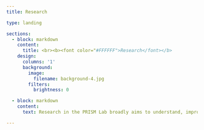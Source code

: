 ```yaml
---
title: Research

type: landing

sections:
  - block: markdown
    content:
      title: <br><b><font color="#FFFFFF">Research</font></b>
    design:
      columns: '1'
      background:
        image:
          filename: background-4.jpg
        filters:
          brightness: 0

  - block: markdown
    content:
      text: Research in the PRISM Lab broadly aims to understand, improve the assessment of, and intervene upon processes that confer risk for suicidal ideation, intent, and behaviors. We use a transdiagnostic framework - which means our research spans across and beyond traditional diagnostic categories - to understand (1) contributors to the development and maintenance of suicidal thoughts and behaviors; and (2) when (and under what circumstances) transitions from suicidal thoughts to actions occur. Below, we detail some of our ongoing projects.<br><br><u>Note:</u> Underlined names represent student/mentee authors.<br><br> <h2><center>Acute Suicidal Crises</center></h2><br>We are interested in understanding the phenomenology, etiology, and time-course of acute suicidal crises, as well as factors that facilitate a transition from suicidal thoughts to actions more broadly. As part of this work, Dr. Rogers has collaborated on teams proposing two potential suicide-specific diagnoses - Acute Suicidal Affective Disturbance (ASAD) and Suicide Crisis Syndrome (SCS) - and co-authored a submission to the DSM Steering Committee. Ongoing work focuses on utilizing intensive longitudinal designs, such as ecological momentary assessment, to understand the nature and time-course of acute suicidal crises. Additionally, the PRISM Lab was recently awarded funding by the American Foundation for Suicide Prevention (2025 - 2027) to develop and validate brief measures of warning signs for suicide for use in both research and clinical settings.<br><br><u>Illustrative Publications:</u><br><ul><li><b>Rogers, M. L.</b>, Jeon, M. E., <u>Zheng, S.</u>, <u>Richards, J. A.</u>, Joiner, T. E., & Galynker, I. (2023). Two sides of the same coin? Empirical examination of two proposed characterizations of acute suicidal crises - Suicide Crisis Syndrome and Acute Suicidal Affective Disturbance. Journal of Psychiatric Research, 162, 123-131. doi:<a href="https://doi.org/10.1016/j.jpsychires.2023.05.001">10.1016/j.jpsychires.2023.05.001</a></li><li><b>Rogers, M. L.</b>, Jeon, M. E., Duffy, M. E., & Joiner, T. E. (2022). Thinking too much - Rumination as a catalyst of the real-time associations between affective states and suicidal ideation. Journal of Consulting and Clinical Psychology, 90, 670-681. doi:<a href="https://doi.org/10.1037/ccp0000753">10.1037/ccp0000753</a></li><li><b>Rogers, M. L.</b>, Chu, C., & Joiner, T. E. (2019). The necessity, validity, and clinical utility of a new diagnostic entity - Acute Suicidal Affective Disturbance (ASAD). Journal of Clinical Psychology, 75, 999-1010. doi:<a href="https://doi.org/10.1002%2Fjclp.22743">10.1002/jclp.22743</a></li><li><b>Rogers, M. L.</b>, Chiurliza, B., Hagan, C. R., Tzoneva, M., Hames, J. L., Michaels, M. S., Hitschfeld, M. J., Palmer, B. A., Lineberry, T. W., Jobes, D., & Joiner, T. E. (2017). Acute Suicidal Affective Disturbance - Factorial structure and initial validation across psychiatric outpatient and inpatient samples. Journal of Affective Disorders, 211, 1-11. doi:<a href="https://doi.org/10.1016/j.jad.2016.12.057">10.1016/j.jad.2016.12.057</a></li></ul><br><h2><center>Cognitive Facilitators of Suicidal Thoughts and Behaviors</center></h2><br>Several lines of our lab's work focus on how different cognitive factors, including forms of rumination, attentional biases, and psychological closeness to preferred methods, are associated with increases in suicide risk. Dr. Rogers has published several articles examining facets of rumination - and developed and validated a self-report measure assessing suicide-specific rumination - to better understand the role of repetitive negative thinking in relation to suicide-related outcomes. She has also contributed several publications and is currently collecting data to better understand the role of behaviorally assessed cognitive biases in identifying suicide risk. Finally, Dr. Rogers has completed several studies identifying the role of psychological closeness to one's preferred suicide methods in increasing one's suicide risk over time. Our lab plans to continue each of these lines of research in our future studies.<br><br><u>Illustrative Publications:</u><br><ul><li><b>Rogers, M. L.</b>, <u>Murley, W. D.</u>, & Clary, K. L. (2025). Development and psychometric evaluation of the Psychological Closeness to Suicide Methods Scale. Psychological Assessment, 37, 71-84. doi:<a href="https://doi.org/10.1037/pas0001360">10.1037/pas0001360</a></li><li>Clary, K. L., <u>Murley, W. D.</u>, <u>Ortiz, R.</u>, & <b>Rogers, M. L.</b> (2024). A step forward in conceptualizing psychological closeness/distance to suicide methods - A qualitative approach. Suicide and Life-Threatening Behavior, 54, 649-662. doi:<a href="https://doi.org/10.1111/sltb.13075">10.1111/sltb.13075</a></li><li><b>Rogers, M. L.</b>, Law, K. C., <u>Lawrence, O. C.</u>, & Mandel, A. A. (2024). Perseveration on suicidal thoughts and images in daily life - A dynamic systems modeling investigation of the cognitive model of suicide. Behavior Research and Therapy, 177, 104524. doi:<a href="https://doi.org/10.1016/j.brat.2024.104524">10.1016/j.brat.2024.104524</a></li><li><b>Rogers, M. L.</b>, Schofield, C. A., & Armey, M. F. (2024). Adaptation and validation of a suicide-focused Word Sentence Association Paradigm to assess suicide-specific interpretation biases. Behaviour Research and Therapy, 182, 104619. doi:<a href="https://doi.org/10.1016/j.brat.2024.104619">10.1016/j.brat.2024.104619</a></li> <li><b>Rogers, M. L.</b>, Law, K. C., Houtsma, C., Tucker, R. P., Anestis, M. D., & Joiner, T. E. (2022). Development and initial validation of a scale assessing suicide-specific rumination - The Suicide Rumination Scale. Assessment, 29, 1777-1794. doi:<a href="https://doi.org/10.1177/10731911211033897">10.1177/10731911211033897</a></li><li><b>Rogers, M. L.</b>, <u>Gorday, J. Y.</u>, & Joiner, T. E. (2021). Examination of characteristics of ruminative thinking as unique predictors of suicide-related outcomes. Journal of Psychiatric Research, 139, 1-7. doi:<a href="https://doi.org/10.1016/j.jpsychires.2021.05.001">10.1016/j.jpsychires.2021.05.001</a></li></ul><br><h2><center>Ecological Momentary Assessment</center></h2><br>In addition to understanding risk/protective factors for suicide in the short-term, our lab also strives to improve the use of ecological momentary assessment as a methodology for understanding suicide. Specifically, we have conducted studies, including one study funded by the American Psychological Foundation, to understand suicidal participants' experiences with real-time monitoring and identify the optimal assessment schedules for (1) understanding suicide-related phenomena while (2) minimizing participant burden.<br><br><u>Illustrative Publications:</u><br><ul><li><b>Rogers, M. L.</b> (2021). Feasibility and acceptability of ecological momentary assessment in a fully online study of community-based adults at high risk for suicide. Psychological Assessment, 33, 1215-1225. doi:<a href="https://doi.org/10.1037/pas0001054">10.1037/pas0001054</a></li><li>Several publications in progress - check back soon!</li></ul><br><h2><center>Measurement and Quantitative Methods</center></h2><br>Finally, our lab strives to improve the precision and ecological validity of measurement and apply advanced quantitative methods to better understand and prevent suicide. Some of these projects involve the development and validation of new measures, the adaptation and evaluation of existing measures, and bringing analytic approaches from distinct fields to the suicide research literature.<br><br><u>Illustrative Publications:</u><br><ul><li>Robison, M. L., Campione, M., Joiner, T. E., Gallyer, A. J., & <b>Rogers, M. L.</b> (2025). Development and validation of a multidimensional capability for suicide scale - A multisample investigation. Assessment. Advance online publication. doi:<a href="https://doi.org/10.1177/10731911251359456">10.1177/10731911251359456</a></li><li><b>Rogers, M. L.</b>, Bauer, B. W., Gai, A. R., Duffy, M. E., & Joiner, T. E. (2021). Examination of measurement invariance of the Acquired Capability for Suicide Scale. Psychological Assessment, 33, 464-470. doi:<a href="https://doi.org/10.1037/pas0000998">10.1037/pas0000998</a></li><li><b>Rogers, M. L.</b>, & Joiner, T. E. (2019). Exploring the temporal dynamics of the interpersonal theory of suicide constructs - A dynamic systems modeling approach. Journal of Consulting and Clinical Psychology, 87, 56-66. doi:<a href="https://doi.org/10.1037/ccp0000373">10.1037/ccp0000373</a></li><li><b>Rogers, M. L.</b>, & Joiner, T. E. (2018). Severity of suicidal ideation matters - Reexamining correlates of suicidal ideation using quantile regression. Journal of Clinical Psychology, 74, 442-451. doi:<a href="https://doi.org/10.1002/jclp.22499">10.1002/jclp.22499</a></li></ul>

---
```


